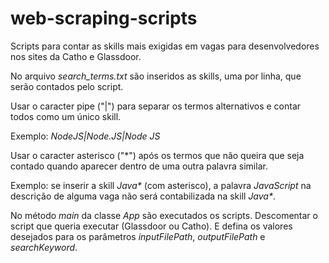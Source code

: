 # web-scraping-scripts
Scripts para contar as skills mais exigidas em vagas para desenvolvedores nos sites da Catho e Glassdoor.

No arquivo _search_terms.txt_ são inseridos as skills, uma por linha, que serão contados pelo script.

Usar o caracter pipe ("|") para separar os termos alternativos e contar todos como um único skill.

Exemplo: _*NodeJS|Node.JS|Node JS*_

Usar o caracter asterisco ("*") após os termos que não queira que seja contado quando aparecer dentro de uma outra palavra similar. 

Exemplo: se inserir a skill _*Java**_ (com asterisco), a palavra _JavaScript_ na descrição de alguma vaga não será contabilizada na skill _*Java**_.

No método _main_ da classe *App* são executados os scripts. Descomentar o script que queria executar (Glassdoor ou Catho). E defina os valores desejados para os parâmetros _inputFilePath_, _outputFilePath_ e _searchKeyword_.
